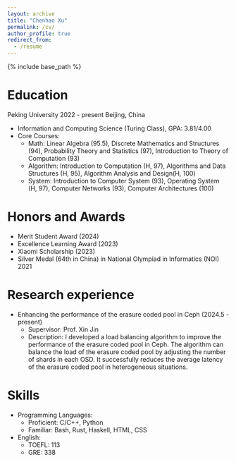 ```yaml
---
layout: archive
title: "Chenhao Xu"
permalink: /cv/
author_profile: true
redirect_from:
  - /resume
---
```


{% include base_path %}

Education
======
Peking University 2022 - present Beijing, China
* Information and Computing Science (Turing Class), GPA: 3.81/4.00
* Core Courses: 
  * Math: Linear Algebra (95.5), Discrete Mathematics and Structures (94), Probability Theory and Statistics (97), Introduction to Theory of Computation (93)
  * Algorithm: Introduction to Computation (H, 97), Algorithms and Data Structures (H, 95), Algorithm Analysis and Design(H, 100)
  * System: Introduction to Computer System (93), Operating System (H, 97), Computer Networks (93), Computer Architectures (100)

Honors and Awards
======
* Merit Student Award (2024)
* Excellence Learning Award (2023)
* Xiaomi Scholarship (2023)
* Silver Medal (64th in China) in National Olympiad in Informatics (NOI) 2021

Research experience
======
* Enhancing the performance of the erasure coded pool in Ceph (2024.5 - present)
  * Supervisor: Prof. Xin Jin
  * Description: I developed a load balancing algorithm to improve the performance of the erasure coded pool in Ceph. The algorithm can balance the load of the erasure coded pool by adjusting the number of shards in each OSD. It successfully reduces the average latency of the erasure coded pool in heterogeneous situations.

Skills
======
* Programming Languages: 
  * Proficient: C/C++, Python
  * Familiar: Bash, Rust, Haskell, HTML, CSS
* English:
  * TOEFL: 113
  * GRE: 338

<!-- Publications
======
  <ul>{% for post in site.publications %}
    {% include archive-single-cv.html %}
  {% endfor %}</ul> -->
  